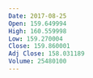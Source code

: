 ```yaml
---
Date: 2017-08-25
Open: 159.649994
High: 160.559998
Low: 159.270004
Close: 159.860001
Adj Close: 158.031189
Volume: 25480100
---
```

